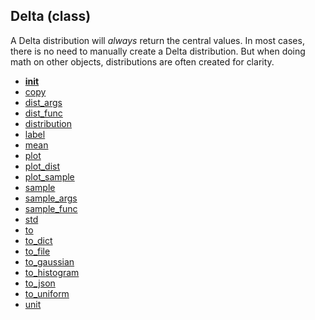 ## Delta (class)


A Delta distribution will _always_ return the central values.  In most cases,
there is no need to manually create a Delta distribution.  But when doing
math on other <BaseDistribution> objects, <Delta> distributions are often
created for clarity.



* [__init__](Delta.__init__.md)
* [copy](Delta.copy.md)
* [dist_args](Delta.dist_args.md)
* [dist_func](Delta.dist_func.md)
* [distribution](Delta.distribution.md)
* [label](Delta.label.md)
* [mean](Delta.mean.md)
* [plot](Delta.plot.md)
* [plot_dist](Delta.plot_dist.md)
* [plot_sample](Delta.plot_sample.md)
* [sample](Delta.sample.md)
* [sample_args](Delta.sample_args.md)
* [sample_func](Delta.sample_func.md)
* [std](Delta.std.md)
* [to](Delta.to.md)
* [to_dict](Delta.to_dict.md)
* [to_file](Delta.to_file.md)
* [to_gaussian](Delta.to_gaussian.md)
* [to_histogram](Delta.to_histogram.md)
* [to_json](Delta.to_json.md)
* [to_uniform](Delta.to_uniform.md)
* [unit](Delta.unit.md)
